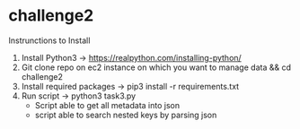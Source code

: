 # challenge2
Instrunctions to Install

1. Install Python3  -> https://realpython.com/installing-python/
2. Git clone repo on ec2 instance on which you want to manage data && cd challenge2
3. Install required packages -> pip3 install -r requirements.txt
4. Run script -> python3 task3.py
    - Script able to get all metadata into json
    - script able to search nested keys by parsing json
    
    
    
    
